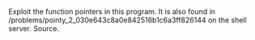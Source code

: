 Exploit the function pointers in this program. It is also found in /problems/pointy_2_030e643c8a0e842516b1c6a3ff826144 on the shell server. Source.


